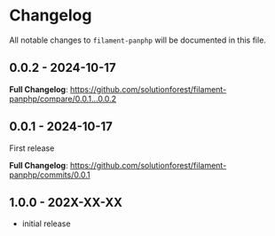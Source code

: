 # Changelog

All notable changes to `filament-panphp` will be documented in this file.

## 0.0.2 - 2024-10-17

**Full Changelog**: https://github.com/solutionforest/filament-panphp/compare/0.0.1...0.0.2

## 0.0.1 - 2024-10-17

First release

**Full Changelog**: https://github.com/solutionforest/filament-panphp/commits/0.0.1

## 1.0.0 - 202X-XX-XX

- initial release
